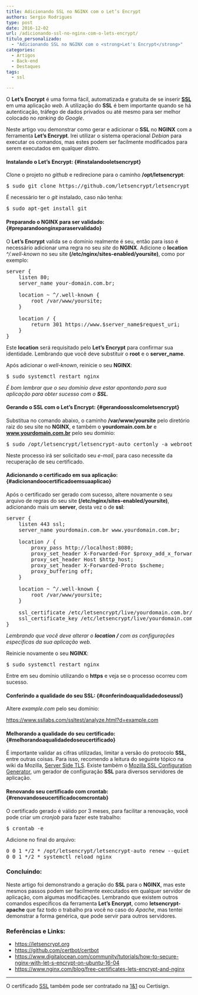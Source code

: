 ```yaml
---
title: Adicionando SSL no NGINX com o Let’s Encrypt
authors: Sergio Rodrigues
type: post
date: 2016-12-02
url: /adicionando-ssl-no-nginx-com-o-lets-encrypt/
titulo_personalizado:
  - "Adicionando SSL no NGINX com o <strong>Let's Encrypt</strong>"
categories:
  - Artigos
  - Back-end
  - Destaques
tags:
  - ssl

---
```

O **Let&#8217;s Encrypt** é uma forma fácil, automatizada e gratuita de se inserir **[SSL][1]** em uma aplicação _web_. A utilização do **SSL** é bem importante quando se há autenticação, tráfego de dados privados ou até mesmo para ser melhor colocado no _ranking_ do _Google_.

Neste artigo vou demonstrar como gerar e adicionar o **SSL** no **NGINX** com a ferramenta **Let&#8217;s Encrypt**. Irei utilizar o sistema operacional _Debian_ para executar os comandos, mas estes podem ser facilmente modificados para serem executados em qualquer _distro_.

#### Instalando o Let&#8217;s Encrypt: {#instalandooletsencrypt}

Clone o projeto no _github_ e redirecione para o caminho **/opt/letsencrypt**:

<pre class="lang-bash">$ sudo git clone https://github.com/letsencrypt/letsencrypt /opt/letsencrypt
</pre>

É necessário ter o _git_ instalado, caso não tenha:

<pre class="lang-bash">$ sudo apt-get install git
</pre>

#### Preparando o NGINX para ser validado: {#preparandoonginxparaservalidado}

O **Let&#8217;s Encrypt** valida se o domínio realmente é seu, então para isso é necessário adicionar uma regra no seu _site_ do **NGINX**. Adicione o **location** _^/.well-known_ no seu site **(/etc/nginx/sites-enabled/yoursite)**, como por exemplo:

<pre class="lang-css">server {  
    listen 80;
    server_name your-domain.com.br;

    location ~ ^/.well-known {
        root /var/www/yoursite;
    }

    location / {
        return 301 https://www.$server_name$request_uri;
    }
}
</pre>

Este **location** será requisitado pelo **Let&#8217;s Encrypt** para confirmar sua identidade. Lembrando que você deve substituir o **root** e o **server_name**.

Após adicionar o _well-known_, reinicie o seu **NGINX**:

<pre class="lang-bash">$ sudo systemctl restart nginx
</pre>

_É bom lembrar que o seu domínio deve estar apontando para sua aplicação para obter sucesso com o **SSL**._

#### Gerando o SSL com o Let&#8217;s Encrypt: {#gerandoosslcomoletsencrypt}

Substitua no comando abaixo, o caminho **/var/www/yoursite** pelo diretório raiz do seu site no **NGINX**, e também o **yourdomain.com.br** e **www.yourdomain.com.br** pelo seu domínio:

<pre class="lang-bash">$ sudo /opt/letsencrypt/letsencrypt-auto certonly -a webroot --webroot-path=/var/www/yoursite -d yourdomain.com.br -d www.yourdomain.com.br
</pre>

Neste processo irá ser solicitado seu _e-mail_, para caso necessite da recuperação de seu certificado.

#### Adicionando o certificado em sua aplicação: {#adicionandoocertificadoemsuaaplicao}

Após o certificado ser gerado com sucesso, altere novamente o seu arquivo de regras do seu site **(/etc/nginx/sites-enabled/yoursite)**, adicionando mais um **server**, desta vez o de **ssl**:

<pre class="lang-bash">server {  
    listen 443 ssl;
    server_name yourdomain.com.br www.yourdomain.com.br;

    location / {
        proxy_pass http://localhost:8080;
        proxy_set_header X-Forwarded-For $proxy_add_x_forwarded_for;
        proxy_set_header Host $http_host;
        proxy_set_header X-Forwarded-Proto $scheme;
        proxy_buffering off;
    }

    location ~ ^/.well-known {
        root /var/www/yoursite;
    }

    ssl_certificate /etc/letsencrypt/live/yourdomain.com.br/fullchain.pem;
    ssl_certificate_key /etc/letsencrypt/live/yourdomain.com.br/privkey.pem;
}
</pre>

_Lembrando que você deve alterar o **location /** com as configurações específicas da sua aplicação web._

Reinicie novamente o seu **NGINX**:

<pre class="lang-bash">$ sudo systemctl restart nginx
</pre>

Entre em seu domínio utilizando o **https** e veja se o processo ocorreu com sucesso.

#### Conferindo a qualidade do seu SSL: {#conferindoaqualidadedoseussl}

Altere _example.com_ pelo seu domínio:

<https://www.ssllabs.com/ssltest/analyze.html?d=example.com>

#### Melhorando a qualidade do seu certificado: {#melhorandoaqualidadedoseucertificado}

É importante validar as cifras utilizadas, limitar a versão do protocolo **SSL**, entre outras coisas. Para isso, recomendo a leitura do seguinte tópico na wiki da Mozilla, [Server Side TLS][2]. Existe também o [Mozilla SSL Configuration Generator][3], um gerador de configuração **SSL** para diversos servidores de aplicação.

#### Renovando seu certificado com crontab: {#renovandoseucertificadocomcrontab}

O certificado gerado é válido por 3 meses, para facilitar a renovação, você pode criar um _cronjob_ para fazer este trabalho:

<pre class="lang-bash">$ crontab -e
</pre>

Adicione no final do arquivo:

<pre class="lang-bash">0 0 1 */2 * /opt/letsencrypt/letsencrypt-auto renew --quiet --no-self-upgrade  
0 0 1 */2 * systemctl reload nginx  
</pre>

### Concluindo:

Neste artigo foi demonstrando a geração do **SSL** para o **NGINX**, mas este mesmos passos podem ser facilmente executados em qualquer servidor de aplicação, com algumas modificações. Lembrando que existem outros comandos específicos da ferramenta **Let&#8217;s Encrypt**, como **letsencrypt-apache** que faz todo o trabalho pra você no caso do _Apache_, mas tentei demonstrar a forma genérica, que pode servir para outros servidores.

### Referências e Links:

  * <https://letsencrypt.org>
  * <https://github.com/certbot/certbot>
  * <https://www.digitalocean.com/community/tutorials/how-to-secure-nginx-with-let-s-encrypt-on-ubuntu-16-04>
  * <https://www.nginx.com/blog/free-certificates-lets-encrypt-and-nginx>

* * *

O certificado [SSL][1] também pode ser contratado na [1&1][4] ou Certisign.

 [1]: https://www.1and1.com/certificado-ssl
 [2]: https://wiki.mozilla.org/Security/Server_Side_TLS
 [3]: https://mozilla.github.io/server-side-tls/ssl-config-generator
 [4]: https://www.1and1.com/